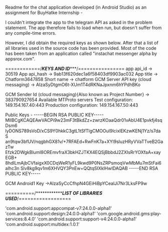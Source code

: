 Readme for the chat application developed (in Android Studio) as an assignment for BuyHatke Internship - 

I couldn't integrate the app to the telegram API as asked in the problem statement. The app therefore fails to load when run, but doesn't suffer from any compile-time errors.    

However, I did obtain the required keys as shown below. After that a list of all libraries used in the source code has been provided. Most of the code has been taken from an application called "instachat messenger alpha by appsrox.com".  
  
============/***************************************KEYS AND ID******************************************/================
app api_id -> 30519
App api_hash -> 9ab13f620dec1a6f58403df9903ac032
App title -> Chatform3647858
Short name -> chatform
GCM Server API key (cloud messaging) -> AIzaSyDtgmO6t-XUm1T4dRKNaJpxnm6hYPdhBKo

GCM Sender Id (cloud messaging){Also known as Project Number} -> 383790927654
Available MTProto servers
Test configuration: 149.154.167.40:443
Production configuration: 149.154.167.50:443

Public Keys - -----BEGIN RSA PUBLIC KEY-----
MIIBCgKCAQEAwVACPi9w23mF3tBkdZz+zwrzKOaaQdr01vAbU4E1pvkfj4sqDsm6
lyDONS789sVoD/xCS9Y0hkkC3gtL1tSfTlgCMOOul9lcixlEKzwKENj1Yz/s7daS
an9tqw3bfUV/nqgbhGX81v/+7RFAEd+RwFnK7a+XYl9sluzHRyVVaTTveB2GazTw
Efzk2DWgkBluml8OREmvfraX3bkHZJTKX4EQSjBbbdJ2ZXIsRrYOXfaA+xayEGB+
8hdlLmAjbCVfaigxX0CDqWeR1yFL9kwd9P0NsZRPsmoqVwMbMu7mStFai6aIhc3n
Slv8kg9qv1m6XHVQY3PnEw+QQtqSIXklHwIDAQAB
-----END RSA PUBLIC KEY-----

GCM Android1 Key ->AIzaSyCcCfhpN4GEiHiBpYCealJi7Nr3LksFP9w

==========/*****************************************LIST OF LIBRARIES USED*****************************/==================

'com.android.support:appcompat-v7:24.0.0-alpha1'
'com.android.support:design:24.0.0-alpha1'
'com.google.android.gms:play-services:8.4.0'
'com.android.support:support-v4:24.0.0-alpha1'
'com.android.support:multidex:1.0.1'
